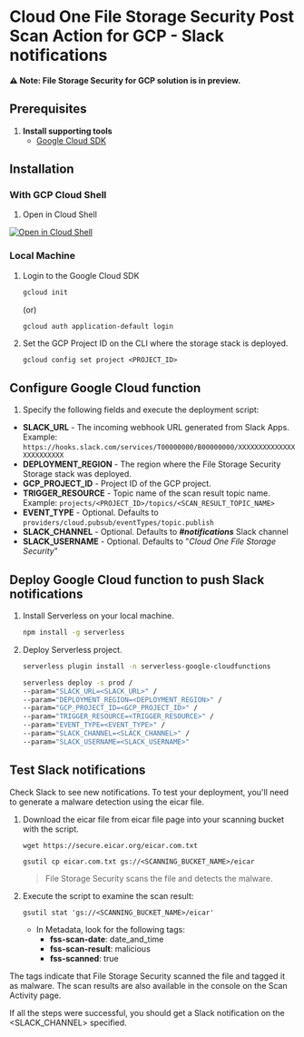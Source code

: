 # Cloud One File Storage Security Post Scan Action for GCP - Slack notifications

**:warning: Note: File Storage Security for GCP solution is in preview.**

## Prerequisites

1. **Install supporting tools**
   - [Google Cloud SDK](https://cloud.google.com/sdk/docs/install-sdk)

## Installation

### With GCP Cloud Shell

1. Open in Cloud Shell

[![Open in Cloud Shell](https://gstatic.com/cloudssh/images/open-btn.svg)](https://shell.cloud.google.com/cloudshell/editor?cloudshell_git_repo=https%3A%2F%2Fgithub.com%2Ftrendmicro%2Fcloudone-filestorage-plugins.git&cloudshell_workspace=post-scan-actions%2Fgcp-python-slack-notification&cloudshell_tutorial=docs/deploy-tutorial.md)

### Local Machine

1. Login to the Google Cloud SDK

   ```sh
   gcloud init
   ```

   (or)

   ```sh
   gcloud auth application-default login
   ```

2. Set the GCP Project ID on the CLI where the storage stack is deployed.

   ```
   gcloud config set project <PROJECT_ID>
   ```

## Configure Google Cloud function

1. Specify the following fields and execute the deployment script:

- **SLACK_URL** - The incoming webhook URL generated from Slack Apps. Example: `https://hooks.slack.com/services/T00000000/B00000000/XXXXXXXXXXXXXXXXXXXXXXXX`
- **DEPLOYMENT_REGION** - The region where the File Storage Security Storage stack was deployed.
- **GCP_PROJECT_ID** - Project ID of the GCP project.
- **TRIGGER_RESOURCE** - Topic name of the scan result topic name. Example: `projects/<PROJECT_ID>/topics/<SCAN_RESULT_TOPIC_NAME>`
- **EVENT_TYPE** - Optional. Defaults to `providers/cloud.pubsub/eventTypes/topic.publish`
- **SLACK_CHANNEL** - Optional. Defaults to ***#notifications*** Slack channel
- **SLACK_USERNAME** - Optional. Defaults to "*Cloud One File Storage Security*"

## Deploy Google Cloud function to push Slack notifications

1. Install Serverless on your local machine.

   ```sh
   npm install -g serverless
   ```

2. Deploy Serverless project.

   ```sh
   serverless plugin install -n serverless-google-cloudfunctions

   serverless deploy -s prod /
   --param="SLACK_URL=<SLACK_URL>" /
   --param="DEPLOYMENT_REGION=<DEPLOYMENT_REGION>" /
   --param="GCP_PROJECT_ID=<GCP_PROJECT_ID>" /
   --param="TRIGGER_RESOURCE=<TRIGGER_RESOURCE>" /
   --param="EVENT_TYPE=<EVENT_TYPE>" /
   --param="SLACK_CHANNEL=<SLACK_CHANNEL>" /
   --param="SLACK_USERNAME=<SLACK_USERNAME>"
   ```

## Test Slack notifications

Check Slack to see new notifications. To test your deployment, you'll need to generate a malware detection using the eicar file.

1. Download the eicar file from eicar file page into your scanning bucket with the script.

    ```
    wget https://secure.eicar.org/eicar.com.txt

    gsutil cp eicar.com.txt gs://<SCANNING_BUCKET_NAME>/eicar
    ```

   > File Storage Security scans the file and detects the malware.

2. Execute the script to examine the scan result:

    ```
    gsutil stat 'gs://<SCANNING_BUCKET_NAME>/eicar'
    ```

   - In Metadata, look for the following tags:
      * **fss-scan-date**: date_and_time
      * **fss-scan-result**: malicious
      * **fss-scanned**: true

The tags indicate that File Storage Security scanned the file and tagged it as malware. The scan results are also available in the console on the Scan Activity page.

If all the steps were successful, you should get a Slack notification on the <SLACK_CHANNEL> specified.
